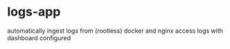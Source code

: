 # logs-app
automatically ingest logs from (rootless) docker and nginx access logs with dashboard configured
